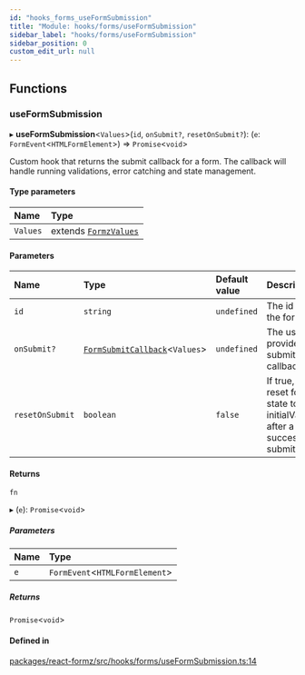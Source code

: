 ```yaml
---
id: "hooks_forms_useFormSubmission"
title: "Module: hooks/forms/useFormSubmission"
sidebar_label: "hooks/forms/useFormSubmission"
sidebar_position: 0
custom_edit_url: null
---
```


## Functions

### useFormSubmission

▸ **useFormSubmission**<`Values`\>(`id`, `onSubmit?`, `resetOnSubmit?`): (`e`: `FormEvent`<`HTMLFormElement`\>) => `Promise`<`void`\>

Custom hook that returns the submit callback for a form. The callback
will handle running validations, error catching and state management.

#### Type parameters

| Name | Type |
| :------ | :------ |
| `Values` | extends [`FormzValues`](types_form.md#formzvalues) |

#### Parameters

| Name | Type | Default value | Description |
| :------ | :------ | :------ | :------ |
| `id` | `string` | `undefined` | The id of the form. |
| `onSubmit?` | [`FormSubmitCallback`](types_form.md#formsubmitcallback)<`Values`\> | `undefined` | The user provided submit callback |
| `resetOnSubmit` | `boolean` | `false` | If true, will reset form state to initialValues after a successful submit. |

#### Returns

`fn`

▸ (`e`): `Promise`<`void`\>

##### Parameters

| Name | Type |
| :------ | :------ |
| `e` | `FormEvent`<`HTMLFormElement`\> |

##### Returns

`Promise`<`void`\>

#### Defined in

[packages/react-formz/src/hooks/forms/useFormSubmission.ts:14](https://github.com/ZerryStack/react-formz/blob/1ba1704/packages/react-formz/src/hooks/forms/useFormSubmission.ts#L14)
